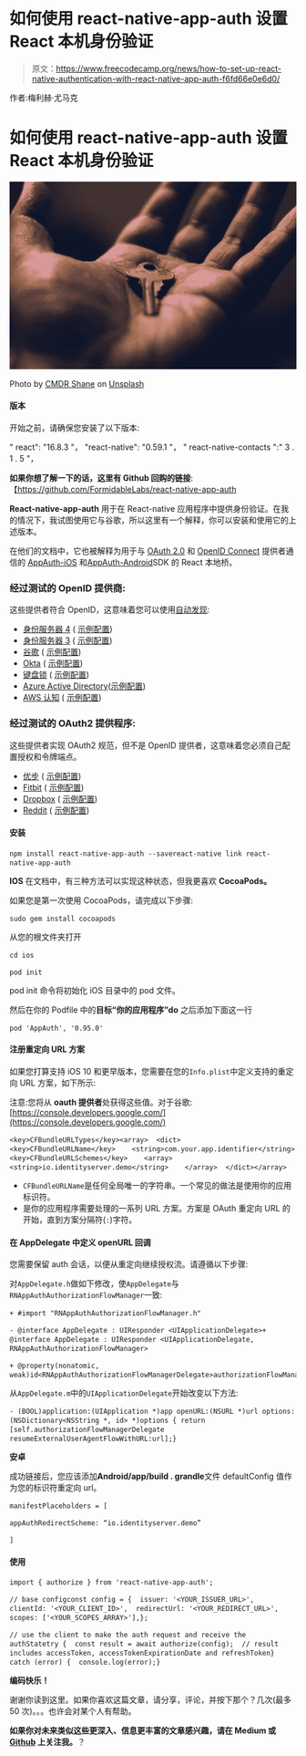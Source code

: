 # 如何使用 react-native-app-auth 设置 React 本机身份验证

> 原文：<https://www.freecodecamp.org/news/how-to-set-up-react-native-authentication-with-react-native-app-auth-f6fd66e0e6d0/>

作者:梅利赫·尤马克

# 如何使用 react-native-app-auth 设置 React 本机身份验证

![hRcfAQmBWLzhYNYmPfg8GQewd9adlfrX79JC](img/94197b99f1f5e11120282db1ffaa8e47.png)

Photo by [CMDR Shane](https://unsplash.com/@cmdrshane?utm_source=medium&utm_medium=referral) on [Unsplash](https://unsplash.com?utm_source=medium&utm_medium=referral)

#### 版本

开始之前，请确保您安装了以下版本:

" react": "16.8.3 "，
"react-native": "0.59.1 "，
" react-native-contacts ":" 3 . 1 . 5 "，

**如果你想了解一下的话，这里有 Github 回购的链接**:【https://github.com/FormidableLabs/react-native-app-auth 

**React-native-app-auth** 用于在 React-native 应用程序中提供身份验证。在我的情况下，我试图使用它与谷歌，所以这里有一个解释，你可以安装和使用它的上述版本。

在他们的文档中，它也被解释为用于与 [OAuth 2.0](https://tools.ietf.org/html/rfc6749) 和 [OpenID Connect](http://openid.net/specs/openid-connect-core-1_0.html) 提供者通信的 [AppAuth-iOS](https://github.com/openid/AppAuth-iOS) 和[AppAuth-Android](https://github.com/openid/AppAuth-Android)SDK 的 React 本地桥。

### 经过测试的 OpenID 提供商:

这些提供者符合 OpenID，这意味着您可以使用[自动发现](https://openid.net/specs/openid-connect-discovery-1_0.html):

*   [身份服务器 4](https://demo.identityserver.io/) ( [示例配置](https://github.com/FormidableLabs/react-native-app-auth/blob/master/docs/config-examples/identity-server-4.md))
*   [身份服务器 3](https://github.com/IdentityServer/IdentityServer3.md) ( [示例配置](https://github.com/FormidableLabs/react-native-app-auth/blob/master/docs/config-examples/identity-server-3.md))
*   [谷歌](https://developers.google.com/identity/protocols/OAuth2) ( [示例配置](https://github.com/FormidableLabs/react-native-app-auth/blob/master/docs/config-examples/google.md))
*   [Okta](https://developer.okta.com/) ( [示例配置](https://github.com/FormidableLabs/react-native-app-auth/blob/master/docs/config-examples/okta.md))
*   [键盘锁](http://www.keycloak.org/) ( [示例配置](https://github.com/FormidableLabs/react-native-app-auth/blob/master/docs/config-examples/keycloak.md))
*   [Azure Active Directory](https://docs.microsoft.com/en-us/azure/active-directory)([示例配置](https://github.com/FormidableLabs/react-native-app-auth/blob/master/docs/config-examples/azure-active-directory.md))
*   [AWS 认知](https://eu-west-1.console.aws.amazon.com/cognito) ( [示例配置](https://github.com/FormidableLabs/react-native-app-auth/blob/master/docs/config-examples/aws-cognito.md))

### 经过测试的 OAuth2 提供程序:

这些提供者实现 OAuth2 规范，但不是 OpenID 提供者，这意味着您必须自己配置授权和令牌端点。

*   [优步](https://developer.uber.com/docs/deliveries/guides/three-legged-oauth.md) ( [示例配置](https://github.com/FormidableLabs/react-native-app-auth/blob/master/docs/config-examples/uber))
*   [Fitbit](https://dev.fitbit.com/build/reference/web-api/oauth2/) ( [示例配置](https://github.com/FormidableLabs/react-native-app-auth/blob/master/docs/config-examples/fitbit.md))
*   [Dropbox](https://www.dropbox.com/developers/reference/oauth-guide) ( [示例配置](https://github.com/FormidableLabs/react-native-app-auth/blob/master/docs/config-examples/dropbox.md))
*   [Reddit](https://github.com/reddit-archive/reddit/wiki/oauth2) ( [示例配置](https://github.com/FormidableLabs/react-native-app-auth/blob/master/docs/config-examples/reddit.md))

#### **安装**

```
npm install react-native-app-auth --savereact-native link react-native-app-auth
```

**IOS**
在文档中，有三种方法可以实现这种状态，但我更喜欢 **CocoaPods。**

如果您是第一次使用 CocoaPods，请完成以下步骤:

```
sudo gem install cocoapods
```

从您的根文件夹打开

```
cd ios
```

```
pod init
```

pod init 命令将初始化 iOS 目录中的 pod 文件。

然后在你的 Podfile 中的**目标“你的应用程序”do** 之后添加下面这一行

```
pod 'AppAuth', '0.95.0'
```

#### **注册重定向 URL 方案**

如果您打算支持 iOS 10 和更早版本，您需要在您的`Info.plist`中定义支持的重定向 URL 方案，如下所示:

注意:您将从 **oauth 提供者**处获得这些值。对于谷歌:[https://console.developers.google.com/](https://console.developers.google.com/)

```
<key>CFBundleURLTypes</key><array>  <dict>    <key>CFBundleURLName</key>    <string>com.your.app.identifier</string>    <key>CFBundleURLSchemes</key>    <array>      <string>io.identityserver.demo</string>    </array>  </dict></array>
```

*   `CFBundleURLName`是任何全局唯一的字符串。一个常见的做法是使用你的应用标识符。
*   是你的应用程序需要处理的一系列 URL 方案。方案是 OAuth 重定向 URL 的开始，直到方案分隔符(`:`)字符。

#### **在 AppDelegate** 中定义 openURL 回调

您需要保留 auth 会话，以便从重定向继续授权流。请遵循以下步骤:

对`AppDelegate.h`做如下修改，使`AppDelegate`与`RNAppAuthAuthorizationFlowManager`一致:

```
+ #import "RNAppAuthAuthorizationFlowManager.h"
```

```
- @interface AppDelegate : UIResponder <UIApplicationDelegate>+ @interface AppDelegate : UIResponder <UIApplicationDelegate, RNAppAuthAuthorizationFlowManager>
```

```
+ @property(nonatomic, weak)id<RNAppAuthAuthorizationFlowManagerDelegate>authorizationFlowManagerDelegate;
```

从`AppDelegate.m`中的`UIApplicationDelegate`开始改变以下方法:

```
- (BOOL)application:(UIApplication *)app openURL:(NSURL *)url options:(NSDictionary<NSString *, id> *)options { return [self.authorizationFlowManagerDelegate resumeExternalUserAgentFlowWithURL:url];}
```

**安卓**

成功链接后，您应该添加**Android/app/build . grandle**文件 defaultConfig 值作为您的标识符重定向 url。

```
manifestPlaceholders = [
```

```
appAuthRedirectScheme: “io.identityserver.demo”
```

```
]
```

#### 使用

```
import { authorize } from 'react-native-app-auth';
```

```
// base configconst config = {  issuer: '<YOUR_ISSUER_URL>',  clientId: '<YOUR_CLIENT_ID>',  redirectUrl: '<YOUR_REDIRECT_URL>',  scopes: ['<YOUR_SCOPES_ARRAY>'],};
```

```
// use the client to make the auth request and receive the authStatetry {  const result = await authorize(config);  // result includes accessToken, accessTokenExpirationDate and refreshToken} catch (error) {  console.log(error);}
```

**编码快乐！**

谢谢你读到这里。如果你喜欢这篇文章，请分享，评论，并按下那个？几次(最多 50 次)。。。也许会对某个人有帮助。

**如果你对未来类似这些更深入、信息更丰富的文章感兴趣，请在 Medium 或 [Github](https://github.com/hadnazzar) 上关注我。**？